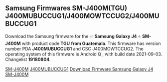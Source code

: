 <h2>Samsung Firmwares SM-J400M(TGU) J400MUBUCCUG1/J400MOWTCCUG2/J400MUBUCCUG1</h2>
Download the Samsung firmware for the ✅ <strong>Samsung Galaxy J4 </strong> ⭐ <strong>SM-J400M</strong> with product code <strong>TGU</strong> <strong> from Guatemala</strong>. This firmware has version number PDA <strong>J400MUBUCCUG1</strong> and CSC J400MOWTCCUG2. The operating system of this firmware is Android Q , with build date 2021-09-03. Changelist <strong>19180804</strong>.


[SM-J400M](https://samfirm.shop/samsung/model/SM-J400M)
[J400MUBUCCUG1](https://samfirm.shop/samsung/pda/J400MUBUCCUG1)
[Download Firmware Samsung Galaxy J4 SM-J400M](https://samfirm.shop/samsung/firmware/451517)
